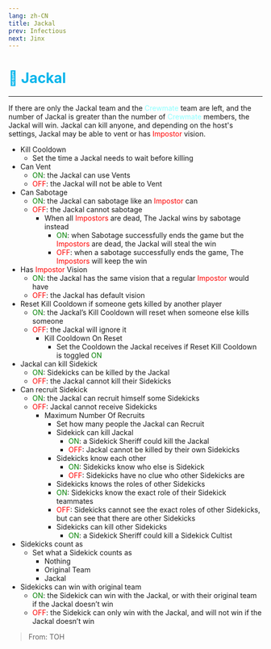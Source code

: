 ```yaml
---
lang: zh-CN
title: Jackal
prev: Infectious
next: Jinx
---
```


# <font color="#00b4eb">🐺 <b>Jackal</b></font> <Badge text="Killing" type="tip" vertical="middle"/>

***

If there are only the Jackal team and the <font color=#8cffff>Crewmate</font> team are left, and the number of Jackal is greater than the number of <font color=#8cffff>Crewmate</font> members, the Jackal will win. Jackal can kill anyone, and depending on the host's settings, Jackal may be able to vent or has <font color=red>Impostor</font> vision.

- Kill Cooldown
  - Set the time a Jackal needs to wait before killing
- Can Vent
  - <font color=green>ON</font>: the Jackal can use Vents
  - <font color=red>OFF</font>: the Jackal will not be able to Vent
- Can Sabotage
  - <font color=green>ON</font>: the Jackal can sabotage like an <font color=red>Impostor</font> can
  - <font color=red>OFF</font>: the Jackal cannot sabotage
    - When all <font color=red>Impostors</font> are dead, The Jackal wins by sabotage instead
      - <font color=green>ON</font>: when Sabotage successfully ends the game but the <font color=red>Impostors</font> are dead, the Jackal will steal the win
      - <font color=red>OFF</font>: when a sabotage successfully ends the game, The <font color=red>Impostors</font> will keep the win
- Has <font color=red>Impostor</font> Vision
  - <font color=green>ON</font>: the Jackal has the same vision that a regular <font color=red>Impostor</font> would have
  - <font color=red>OFF</font>: the Jackal has default vision
- Reset Kill Cooldown if someone gets killed by another player
  - <font color=green>ON</font>: the Jackal’s Kill Cooldown will reset when someone else kills someone
  - <font color=red>OFF</font>: the Jackal will ignore it
    - Kill Cooldown On Reset
      - Set the Cooldown the Jackal receives if Reset Kill Cooldown is toggled <font color=green>ON</font>
- Jackal can kill Sidekick
  - <font color=green>ON</font>: Sidekicks can be killed by the Jackal
  - <font color=red>OFF</font>: the Jackal cannot kill their Sidekicks
- Can recruit Sidekick
  - <font color=green>ON</font>: the Jackal can recruit himself some Sidekicks
  - <font color=red>OFF</font>: Jackal cannot receive Sidekicks
    - Maximum Number Of Recruits
      - Set how many people the Jackal can Recruit
      - Sidekick can kill Jackal
        - <font color=green>ON</font>: a Sidekick Sheriff could kill the Jackal
        - <font color=red>OFF</font>: Jackal cannot be killed by their own Sidekicks
      - Sidekicks know each other
        - <font color=green>ON</font>: Sidekicks know who else is Sidekick
        - <font color=red>OFF</font>: Sidekicks have no clue who other Sidekicks are
      - Sidekicks knows the roles of other Sidekicks
      - <font color=green>ON</font>: Sidekicks know the exact role of their Sidekick teammates
      - <font color=red>OFF</font>: Sidekicks cannot see the exact roles of other Sidekicks, but can see that there are other Sidekicks
      - Sidekicks can kill other Sidekicks
        - <font color=green>ON</font>: a Sidekick Sheriff could kill a Sidekick Cultist
- Sidekicks count as
  - Set what a Sidekick counts as
    - Nothing
    - Original Team
    - Jackal
- Sidekicks can win with original team
  - <font color=green>ON</font>: the Sidekick can win with the Jackal, or with their original team if the Jackal doesn’t win
  - <font color=red>OFF</font>: the Sidekick can only win with the Jackal, and will not win if the Jackal doesn’t win

> From: TOH
